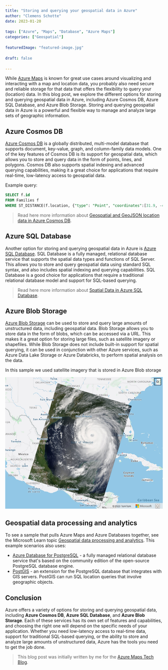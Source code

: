 ```yaml
---
title: "Storing and querying your geospatial data in Azure"
author: "Clemens Schotte"
date: 2023-01-20

tags: ["Azure", "Maps", "Database", "Azure Maps"]
categories: ["Geospatial"]

featuredImage: "featured-image.jpg"

draft: false

---
```


While [Azure Maps](https://azuremaps.com/) is known for great use cases around visualizing and interacting with a map and location data, you probably also need secure and reliable storage for that data that offers the flexibility to query your (location) data. In this blog post, we explore the different options for storing and querying geospatial data in Azure, including Azure Cosmos DB, Azure SQL Database, and Azure Blob Storage. Storing and querying geospatial data in Azure is a powerful and flexible way to manage and analyze large sets of geographic information.

## Azure Cosmos DB

[Azure Cosmos DB](https://learn.microsoft.com/en-us/azure/cosmos-db/nosql/query/geospatial-intro) is a globally distributed, multi-model database that supports document, key-value, graph, and column-family data models. One of the key features of Cosmos DB is its support for geospatial data, which allows you to store and query data in the form of points, lines, and polygons. Cosmos DB also supports spatial indexing and advanced querying capabilities, making it a great choice for applications that require real-time, low-latency access to geospatial data.

Example query:

```sql
SELECT f.id
FROM Families f
WHERE ST_DISTANCE(f.location, {"type": "Point", "coordinates":[31.9, -4.8]}) < 30000
``` 

> Read here more information about [Geospatial and GeoJSON location data in Azure Cosmos DB](https://learn.microsoft.com/en-us/azure/cosmos-db/nosql/query/geospatial-intro).

## Azure SQL Database

Another option for storing and querying geospatial data in Azure is [Azure SQL Database](https://learn.microsoft.com/en-us/sql/relational-databases/spatial/spatial-data-sql-server). SQL Database is a fully managed, relational database service that supports the spatial data types and functions of SQL Server. This allows you to store and query geospatial data using standard SQL syntax, and also includes spatial indexing and querying capabilities. SQL Database is a good choice for applications that require a traditional relational database model and support for SQL-based querying.

> Read here more information about [Spatial Data in Azure SQL Database](https://learn.microsoft.com/en-us/sql/relational-databases/spatial/spatial-data-sql-server).

## Azure Blob Storage

[Azure Blob Storage](https://learn.microsoft.com/en-us/azure/storage/blobs/) can be used to store and query large amounts of unstructured data, including geospatial data. Blob Storage allows you to store data in the form of blobs, which can be accessed via a URL. This makes it a great option for storing large files, such as satellite imagery or shapefiles. While Blob Storage does not include built-in support for spatial querying, it can be used in conjunction with other Azure services, such as Azure Data Lake Storage or Azure Databricks, to perform spatial analysis on the data.

In this sample we used satellite imagery that is stored in Azure Blob storage

![Azure Blob Storage](blob.jpg)

## Geospatial data processing and analytics

To see a sample that pulls Azure Maps and Azure Databases together, see the Microsoft Learn topic [Geospatial data processing and analytics](https://learn.microsoft.com/en-us/azure/architecture/example-scenario/data/geospatial-data-processing-analytics-azure). This example scenarios also uses:

* [Azure Database for PostgreSQL](https://azure.microsoft.com/services/postgresql/) - a fully managed relational database service that's based on the community edition of the open-source PostgreSQL database engine.
* [PostGIS](https://www.postgis.net/) - an extension for the PostgreSQL database that integrates with GIS servers. PostGIS can run SQL location queries that involve geographic objects.

## Conclusion

Azure offers a variety of options for storing and querying geospatial data, including **Azure Cosmos DB**, **Azure SQL Database**, and **Azure Blob Storage**. Each of these services has its own set of features and capabilities, and choosing the right one will depend on the specific needs of your application. Whether you need low-latency access to real-time data, support for traditional SQL-based querying, or the ability to store and analyze large amounts of unstructured data, Azure has the tools you need to get the job done.

> This blog post was initially written by me for the [Azure Maps Tech Blog](https://blog.azuremaps.com).